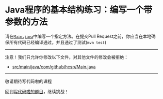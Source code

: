 # Java程序的基本结构练习：编写一个带参数的方法

请在[`Main.java`](https://github.com/hcsp/psvm-method-invoke-add/blob/master/src/main/java/com/github/hcsp/Main.java)中编写一个指定方法。在提交Pull Request之前，你应当在本地确保所有代码已经编译通过，并且通过了测试(`mvn test`)

-----
注意！我们只允许你修改以下文件，对其他文件的修改会被拒绝：
- [src/main/java/com/github/hcsp/Main.java](https://github.com/hcsp/psvm-method-invoke-add/blob/master/src/main/java/com/github/hcsp/Main.java)
-----


敬请期待写代码啦的课程

回到[写代码啦的题目](https://xiedaimala.com/tasks/316bb6cc-6aa6-4dac-85e4-ce1c01b72c83/quizzes/6d7321b8-7c8d-4a8d-ad74-50c1c652718a)，继续挑战！
